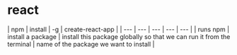 # react

| npm | install | -g | create-react-app |
| --- | --- | --- | --- | --- |
| runs npm | install a package | install this package globally so that we can run it from the terminal | name of the package we want to install |
